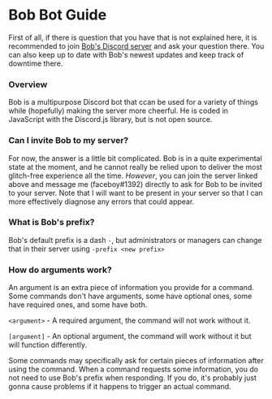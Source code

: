 # Bob Bot Guide

First of all, if there is question that you have that is not explained here, it is recommended to join [Bob's Discord server](https://discord.gg/33Aw6gWmmV) and ask your question there. You can also keep up to date with Bob's newest updates and keep track of 
downtime there. 
### Overview

Bob is a multipurpose Discord bot that ccan be used for a variety of things while (hopefully) making the server more cheerful. He is coded in JavaScript with the Discord.js library, but is not open source.
### Can I invite Bob to my server?

For now, the answer is a little bit complicated. Bob is in a quite experimental state at the moment, and he cannot really be relied upon to deliver the most glitch-free experience all the time. *However*, you can join the server linked above and message me (faceboy#1392) directly to ask for Bob to be invited to your server. Note that I will want to be present in your server so that I can more effectively diagnose any errors that could appear.
### What is Bob's prefix?

Bob's default prefix is a dash `-`, but administrators or managers can change that in their server using `-prefix <new prefix>`
### How do arguments work?

An argument is an extra piece of information you provide for a command. Some commands don't have arguments, some have optional ones, some have required ones, and some have both.

`<argument>` - A required argument, the command will not work without it.

`[argument]` - An optional argument, the command will work without it but will function differently.

Some commands may specifically ask for certain pieces of information after using the command. When a command requests some information, you do not need to use Bob's prefix when responding. If you do, it's probably just gonna cause problems if it happens to trigger an actual command.
